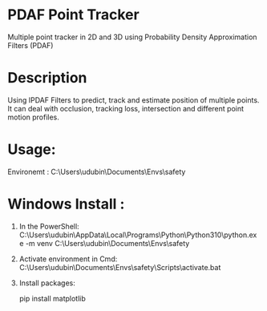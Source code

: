 # PDAF Point Tracker

Multiple point tracker in 2D and 3D using Probability Density Approximation Filters (PDAF)

# Description

Using IPDAF Filters to predict, track and estimate position of multiple points.
It can deal with occlusion, tracking loss, intersection and different point motion profiles.


# Usage:

Environemt : 
    C:\\Users\\udubin\\Documents\\Envs\\safety

# Windows Install : 

1. In the PowerShell: 
   C:\Users\udubin\AppData\Local\Programs\Python\Python310\python.exe -m venv C:\Users\udubin\Documents\Envs\safety

2. Activate environment in Cmd: 
    C:\Users\udubin\Documents\Envs\safety\Scripts\activate.bat

3. Install packages:

    pip install matplotlib

    

